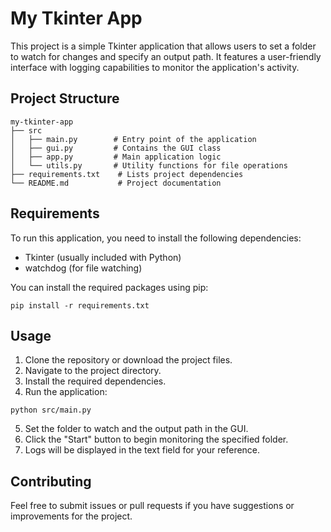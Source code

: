 # My Tkinter App

This project is a simple Tkinter application that allows users to set a folder to watch for changes and specify an output path. It features a user-friendly interface with logging capabilities to monitor the application's activity.

## Project Structure

```
my-tkinter-app
├── src
│   ├── main.py        # Entry point of the application
│   ├── gui.py         # Contains the GUI class
│   ├── app.py         # Main application logic
│   └── utils.py       # Utility functions for file operations
├── requirements.txt    # Lists project dependencies
└── README.md           # Project documentation
```

## Requirements

To run this application, you need to install the following dependencies:

- Tkinter (usually included with Python)
- watchdog (for file watching)

You can install the required packages using pip:

```
pip install -r requirements.txt
```

## Usage

1. Clone the repository or download the project files.
2. Navigate to the project directory.
3. Install the required dependencies.
4. Run the application:

```
python src/main.py
```

5. Set the folder to watch and the output path in the GUI.
6. Click the "Start" button to begin monitoring the specified folder.
7. Logs will be displayed in the text field for your reference.

## Contributing

Feel free to submit issues or pull requests if you have suggestions or improvements for the project.